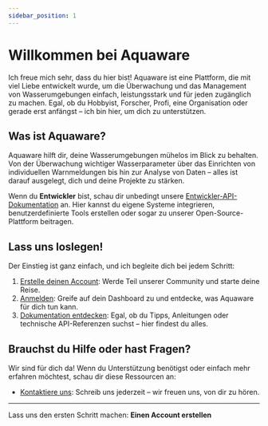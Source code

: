 ```yaml
---
sidebar_position: 1
---
```


# Willkommen bei Aquaware

Ich freue mich sehr, dass du hier bist! Aquaware ist eine Plattform, die mit viel Liebe entwickelt wurde, um die Überwachung und das Management von Wasserumgebungen einfach, leistungsstark und für jeden zugänglich zu machen. Egal, ob du Hobbyist, Forscher, Profi, eine Organisation oder gerade erst anfängst – ich bin hier, um dich zu unterstützen.

## Was ist Aquaware?

Aquaware hilft dir, deine Wasserumgebungen mühelos im Blick zu behalten. Von der Überwachung wichtiger Wasserparameter über das Einrichten von individuellen Warnmeldungen bis hin zur Analyse von Daten – alles ist darauf ausgelegt, dich und deine Projekte zu stärken.

Wenn du **Entwickler** bist, schau dir unbedingt unsere [Entwickler-API-Dokumentation](../dev-docs/quick-start-guide) an. Hier kannst du eigene Systeme integrieren, benutzerdefinierte Tools erstellen oder sogar zu unserer Open-Source-Plattform beitragen.

## Lass uns loslegen!

Der Einstieg ist ganz einfach, und ich begleite dich bei jedem Schritt:

1. [Erstelle deinen Account](https://www.aquaware.cloud/signup/): Werde Teil unserer Community und starte deine Reise.
2. [Anmelden](https://www.aquaware.cloud/login/): Greife auf dein Dashboard zu und entdecke, was Aquaware für dich tun kann.
3. [Dokumentation entdecken](#): Egal, ob du Tipps, Anleitungen oder technische API-Referenzen suchst – hier findest du alles.

## Brauchst du Hilfe oder hast Fragen?

Wir sind für dich da! Wenn du Unterstützung benötigst oder einfach mehr erfahren möchtest, schau dir diese Ressourcen an:

- [Kontaktiere uns](mailto:info@kesslermatics.com): Schreib uns jederzeit – wir freuen uns, von dir zu hören.

---

Lass uns den ersten Schritt machen: **Einen Account erstellen**
